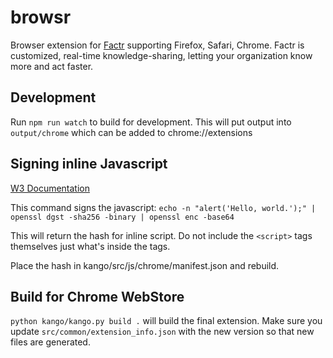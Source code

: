 # browsr
Browser extension for [Factr](https://factr.com) supporting Firefox, Safari, Chrome.  Factr is customized, real-time knowledge-sharing, letting your organization know more and act faster.

## Development

Run `npm run watch` to build for development.  This will put output into `output/chrome` which can be added to chrome://extensions

## Signing inline Javascript

[W3 Documentation](https://www.w3.org/TR/2015/CR-CSP2-20150721/#script-src-hash-usage)

This command signs the javascript: `echo -n "alert('Hello, world.');" | openssl dgst -sha256 -binary | openssl enc -base64`

This will return the hash for inline script.  Do not include the `<script>` tags themselves just what's inside the tags.

Place the hash in kango/src/js/chrome/manifest.json and rebuild.

## Build for Chrome WebStore

`python kango/kango.py build .` will build the final extension.  Make sure you update `src/common/extension_info.json` with the new version so that new files are generated.
